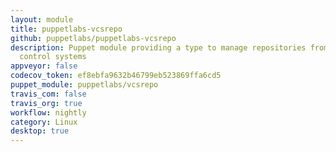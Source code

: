 ```yaml
---
layout: module
title: puppetlabs-vcsrepo
github: puppetlabs/puppetlabs-vcsrepo
description: Puppet module providing a type to manage repositories from various version
  control systems
appveyor: false
codecov_token: ef8ebfa9632b46799eb523869ffa6cd5
puppet_module: puppetlabs/vcsrepo
travis_com: false
travis_org: true
workflow: nightly
category: Linux
desktop: true
---
```

